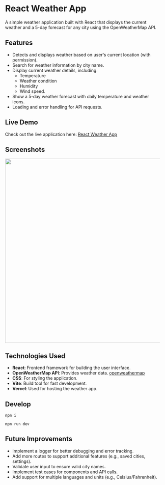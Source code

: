 # React Weather App

A simple weather application built with React that displays the current weather and a 5-day forecast for any city using the OpenWeatherMap API.

## Features

- Detects and displays weather based on user's current location (with permission).
- Search for weather information by city name.
- Display current weather details, including:
  - Temperature
  - Weather condition
  - Humidity
  - Wind speed.
- Show a 5-day weather forecast with daily temperature and weather icons.
- Loading and error handling for API requests.

## Live Demo

Check out the live application here: [React Weather App](https://locationweather.vercel.app/)

## Screenshots

<p align="center"> <img src="/screenshots/image.png alt="Home page" width="600"/> </p>

## Technologies Used

- **React**: Frontend framework for building the user interface.
- **OpenWeatherMap API**: Provides weather data. [openweathermap](https://home.openweathermap.org/)
- **CSS**: For styling the application.
- **Vite**: Build tool for fast development.
- **Vercel**: Used for hosting the weather app.

## Develop

```shell
npm i

npm run dev
```

## Future Improvements

- Implement a logger for better debugging and error tracking.
- Add more routes to support additional features (e.g., saved cities, settings).
- Validate user input to ensure valid city names.
- Implement test cases for components and API calls.
- Add support for multiple languages and units (e.g., Celsius/Fahrenheit).
